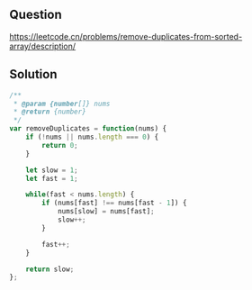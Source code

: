 ## Question
https://leetcode.cn/problems/remove-duplicates-from-sorted-array/description/

## Solution
```javascript
/**
 * @param {number[]} nums
 * @return {number}
 */
var removeDuplicates = function(nums) {
    if (!nums || nums.length === 0) {
        return 0;
    }

    let slow = 1;
    let fast = 1;

    while(fast < nums.length) {
        if (nums[fast] !== nums[fast - 1]) {
            nums[slow] = nums[fast];
            slow++;
        }

        fast++;
    }

    return slow;
};
```
